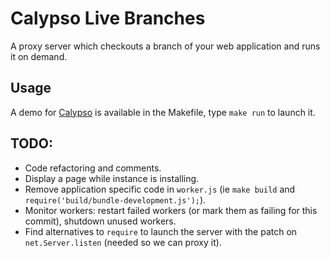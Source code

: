 # Calypso Live Branches

A proxy server which checkouts a branch of your web application and runs it on demand.

## Usage

A demo for [Calypso](https://github.com/Automattic/wp-calypso) is available in the Makefile, type `make run` to launch it.

## TODO:

- Code refactoring and comments.
- Display a page while instance is installing.
- Remove application specific code in `worker.js` (ie `make build` and `require('build/bundle-development.js');`).
- Monitor workers: restart failed workers (or mark them as failing for this commit), shutdown unused workers.
- Find alternatives to `require` to launch the server with the patch on `net.Server.listen` (needed so we can proxy it).
